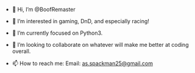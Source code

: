 - 👋 Hi, I’m @BoofRemaster

- 👀 I’m interested in gaming, DnD, and especially racing!

- 🌱 I’m currently focused on Python3.

- 💞️ I’m looking to collaborate on whatever will make me better at coding overall.

- 📫 How to reach me:
     Email: as.spackman25@gmail.com

<!---
BoofRemaster/BoofRemaster is a ✨ special ✨ repository because its `README.md` (this file) appears on your GitHub profile.
You can click the Preview link to take a look at your changes.
--->
